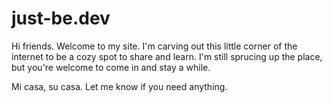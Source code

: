 # just-be.dev

Hi friends. Welcome to my site. I'm carving out this little corner of the internet to be a cozy spot to share and learn. I'm still sprucing up the place, but you're welcome to come in and stay a while.

Mi casa, su casa. Let me know if you need anything.
